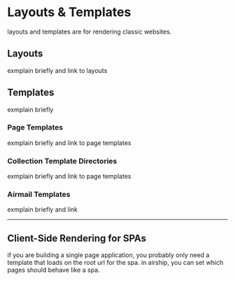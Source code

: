 # Layouts & Templates
layouts and templates are for rendering classic websites. 

## Layouts
exmplain briefly and link to layouts

## Templates
exmplain briefly

### Page Templates
exmplain briefly and link to page templates

### Collection Template Directories
exmplain briefly and link to page templates

### Airmail Templates
exmplain briefly and link

---

## Client-Side Rendering for SPAs
if you are building a single page application, you probably only need a template that loads on the root url for the spa. in airship, you can set which pages should behave like a spa.
